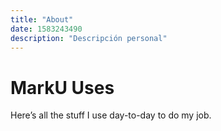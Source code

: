 ```yaml
---
title: "About"
date: 1583243490
description: "Descripción personal"
---
```


# MarkU Uses

Here’s all the stuff I use day-to-day to do my job.